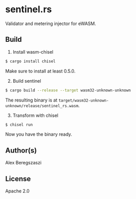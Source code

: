 # sentinel.rs

Validator and metering injector for eWASM.

## Build

1. Install wasm-chisel

```sh
$ cargo install chisel
```

Make sure to install at least 0.5.0.

2. Build sentinel

```sh
$ cargo build --release --target wasm32-unknown-unknown
```

The resulting binary is at `target/wasm32-unknown-unknown/release/sentinel_rs.wasm`.

3. Transform with chisel

```sh
$ chisel run
```

Now you have the binary ready.

## Author(s)

Alex Beregszaszi

## License

Apache 2.0
